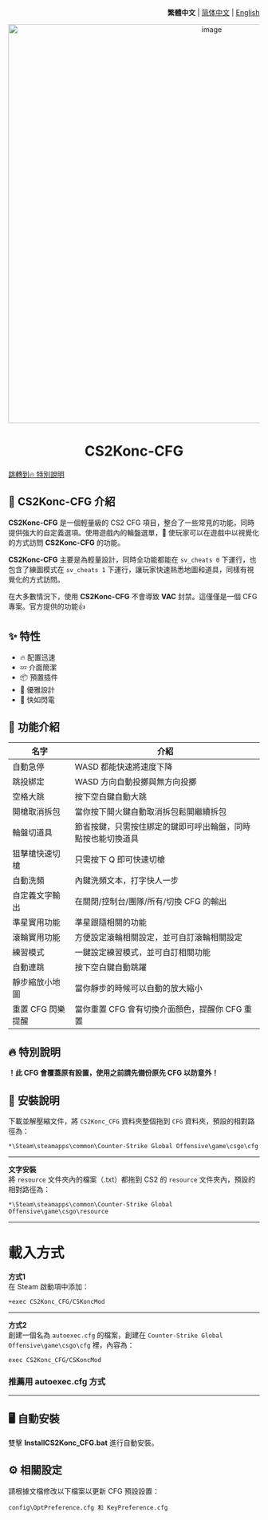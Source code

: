 <div align="right">

**繁體中文** | [简体中文](./github/README.zh-CN.md) | [English](./github/README.en.md)

</div>

<div align="center">
    <img src="https://github.com/Yunkong-ouo/CS2Konc_CFG/blob/main/github/image/CS2.jpg" alt="image" width="800">
</div>

<h1 align="center">CS2Konc-CFG</h1>

[跳轉到🔥 特別說明](#-特別說明)



## 💼 CS2Konc-CFG 介紹
**CS2Konc-CFG** 是一個輕量級的 CS2 CFG 項目，整合了一些常見的功能，同時提供強大的自定義選項。使用遊戲內的輪盤選單，🚀 使玩家可以在遊戲中以視覺化的方式訪問 **CS2Konc-CFG** 的功能。

**CS2Konc-CFG** 主要是為輕量設計，同時全功能都能在 `sv_cheats 0` 下運行，也包含了練圖模式在 `sv_cheats 1` 下運行，讓玩家快速熟悉地圖和道具，同樣有視覺化的方式訪問。

在大多數情況下，使用 **CS2Konc-CFG** 不會導致 **VAC** 封禁。這僅僅是一個 CFG 專案。官方提供的功能👍

## ✨ 特性
- 🔥 配置迅速
- 💤 介面簡潔
- 📦 預置插件
- 🧹 優雅設計
- 🚀 快如閃電

## 📝 功能介紹
| 名字                      | 介紹                                   |
|------------------------- |----------------------------------------|
| 自動急停                  | WASD 都能快速將速度下降
| 跳投綁定                  | WASD 方向自動投擲與無方向投擲
| 空格大跳                  | 按下空白鍵自動大跳
| 開槍取消拆包              | 當你按下開火鍵自動取消拆包鬆開繼續拆包
| 輪盤切道具                | 節省按鍵，只需按住綁定的鍵即可呼出輪盤，同時點按也能切換道具
| 狙擊槍快速切槍            | 只需按下 Q 即可快速切槍
| 自動洗頻                  | 內鍵洗頻文本，打字快人一步
| 自定義文字輸出            | 在關閉/控制台/團隊/所有/切換 CFG 的輸出
| 準星實用功能              | 準星跟隨相關的功能
| 滾輪實用功能              | 方便設定滾輪相關設定，並可自訂滾輪相關設定
| 練習模式                  | 一鍵設定練習模式，並可自訂相關功能
| 自動連跳                  | 按下空白鍵自動跳躍
| 靜步縮放小地圖            | 當你靜步的時候可以自動的放大縮小
| 重置 CFG 閃樂提醒         | 當你重置 CFG 會有切換介面顏色，提醒你 CFG 重置

## 🔥 特別說明
**！此 CFG 會覆蓋原有設置，使用之前請先備份原先 CFG 以防意外！**

## 🚀 安裝說明
下載並解壓縮文件，將 `CS2Konc_CFG` 資料夾整個拖到 `CFG` 資料夾，預設的相對路徑為：
```
*\Steam\steamapps\common\Counter-Strike Global Offensive\game\csgo\cfg
```

---

**文字安裝**<br>
將 `resource` 文件夾內的檔案（.txt）都拖到 CS2 的 `resource` 文件夾內，預設的相對路徑為：
```
*\Steam\steamapps\common\Counter-Strike Global Offensive\game\csgo\resource
```

---

<h1>載入方式</h1>

**方式1**  
在 Steam 啟動項中添加：
```
+exec CS2Konc_CFG/CSKoncMod
```

---

**方式2**  
創建一個名為 `autoexec.cfg` 的檔案，創建在 `Counter-Strike Global Offensive\game\csgo\cfg` 裡，內容為：
```
exec CS2Konc_CFG/CSKoncMod
```
### **推薦用 autoexec.cfg 方式**

---

## 🖥️ 自動安裝

雙擊 **InstallCS2Konc_CFG.bat** 進行自動安裝。

## ⚙️ 相關設定
請根據文檔修改以下檔案以更新 CFG 預設設置：
```
config\OptPreference.cfg 和 KeyPreference.cfg
```
